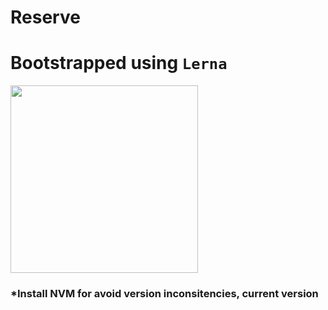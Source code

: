 # Reserve

# Bootstrapped using `Lerna`
<img src="https://user-images.githubusercontent.com/645641/79596653-38f81200-80e1-11ea-98cd-1c6a3bb5de51.png" width="300">

### *Install NVM for avoid version inconsitencies, current version